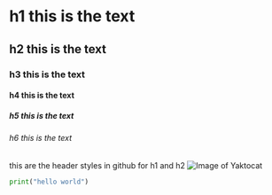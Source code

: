 # h1 this is the text
## h2 this is the text
### h3 this is the text
#### h4 this is the text
##### h5 this is the text
###### h6 this is the text
this are the header styles in github for h1 and h2
![Image of Yaktocat](https://octodex.github.com/images/yaktocat.png)

``` python
print("hello world")
```
